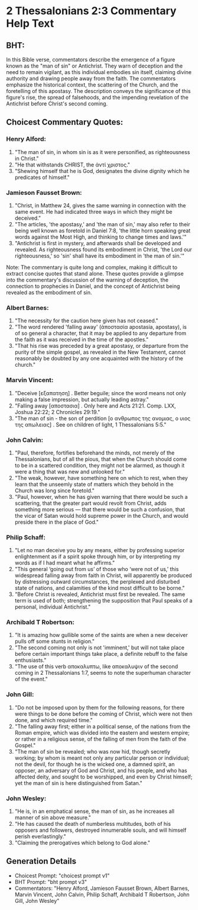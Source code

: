 # 2 Thessalonians 2:3 Commentary Help Text

## BHT:
In this Bible verse, commentators describe the emergence of a figure known as the "man of sin" or Antichrist. They warn of deception and the need to remain vigilant, as this individual embodies sin itself, claiming divine authority and drawing people away from the faith. The commentators emphasize the historical context, the scattering of the Church, and the foretelling of this apostasy. The description conveys the significance of this figure's rise, the spread of falsehoods, and the impending revelation of the Antichrist before Christ's second coming.

## Choicest Commentary Quotes:
### Henry Alford:
1. "The man of sin, in whom sin is as it were personified, as righteousness in Christ."
2. "He that withstands CHRIST, the ἀντί χριστος."
3. "Shewing himself that he is God, designates the divine dignity which he predicates of himself."

### Jamieson Fausset Brown:
1. "Christ, in Matthew 24, gives the same warning in connection with the same event. He had indicated three ways in which they might be deceived."
2. "The articles, 'the apostasy,' and 'the man of sin,' may also refer to their being well known as foretold in Daniel 7:8, 'the little horn speaking great words against the Most High, and thinking to change times and laws.'"
3. "Antichrist is first in mystery, and afterwards shall be developed and revealed. As righteousness found its embodiment in Christ, 'the Lord our righteousness,' so 'sin' shall have its embodiment in 'the man of sin.'"

Note: The commentary is quite long and complex, making it difficult to extract concise quotes that stand alone. These quotes provide a glimpse into the commentary's discussion of the warning of deception, the connection to prophecies in Daniel, and the concept of Antichrist being revealed as the embodiment of sin.

### Albert Barnes:
1. "The necessity for the caution here given has not ceased."
2. "The word rendered 'falling away' (ἀποστασία apostasia, apostasy), is of so general a character, that it may be applied to any departure from the faith as it was received in the time of the apostles."
3. "That his rise was preceded by a great apostasy, or departure from the purity of the simple gospel, as revealed in the New Testament, cannot reasonably be doubted by any one acquainted with the history of the church."

### Marvin Vincent:
1. "Deceive [εξαπατηση] . Better beguile; since the word means not only making a false impression, but actually leading astray." 
2. "Falling away [αποστασια] . Only here and Acts 21:21. Comp. LXX, Joshua 22:22; 2 Chronicles 29:19." 
3. "The man of sin - the son of perdition [ο ανθρωπος της ανομιας, ο υιος της απωλειας] . See on children of light, 1 Thessalonians 5:5."

### John Calvin:
1. "Paul, therefore, fortifies beforehand the minds, not merely of the Thessalonians, but of all the pious, that when the Church should come to be in a scattered condition, they might not be alarmed, as though it were a thing that was new and unlooked for."
2. "The weak, however, have something here on which to rest, when they learn that the unseemly state of matters which they behold in the Church was long since foretold."
3. "Paul, however, when he has given warning that there would be such a scattering, that the greater part would revolt from Christ, adds something more serious — that there would be such a confusion, that the vicar of Satan would hold supreme power in the Church, and would preside there in the place of God."

### Philip Schaff:
1. "Let no man deceive you by any means, either by professing superior enlightenment as if a spirit spoke through him, or by interpreting my words as if I had meant what he affirms."
2. "This general ‘going out from us’ of those who ‘were not of us,’ this widespread falling away from faith in Christ, will apparently be produced by distressing outward circumstances, the perplexed and disturbed state of nations, and calamities of the kind most difficult to be borne."
3. "Before Christ is revealed, Antichrist must first be revealed. The same term is used of both; strengthening the supposition that Paul speaks of a personal, individual Antichrist."

### Archibald T Robertson:
1. "It is amazing how gullible some of the saints are when a new deceiver pulls off some stunts in religion." 
2. "The second coming not only is not 'imminent,' but will not take place before certain important things take place, a definite rebuff to the false enthusiasts."
3. "The use of this verb αποκαλυπτω, like αποκαλυψιν of the second coming in 2 Thessalonians 1:7, seems to note the superhuman character of the event."

### John Gill:
1. "Do not be imposed upon by them for the following reasons, for there were things to be done before the coming of Christ, which were not then done, and which required time."
2. "The falling away first; either in a political sense, of the nations from the Roman empire, which was divided into the eastern and western empire; or rather in a religious sense, of the falling of men from the faith of the Gospel."
3. "The man of sin be revealed; who was now hid, though secretly working; by whom is meant not only any particular person or individual; not the devil, for though he is the wicked one, a damned spirit, an opposer, an adversary of God and Christ, and his people, and who has affected deity, and sought to be worshipped, and even by Christ himself; yet the man of sin is here distinguished from Satan."

### John Wesley:
1. "He is, in an emphatical sense, the man of sin, as he increases all manner of sin above measure."
2. "He has caused the death of numberless multitudes, both of his opposers and followers, destroyed innumerable souls, and will himself perish everlastingly."
3. "Claiming the prerogatives which belong to God alone."


## Generation Details
- Choicest Prompt: "choicest prompt v1"
- BHT Prompt: "bht prompt v3"
- Commentators: "Henry Alford, Jamieson Fausset Brown, Albert Barnes, Marvin Vincent, John Calvin, Philip Schaff, Archibald T Robertson, John Gill, John Wesley"
